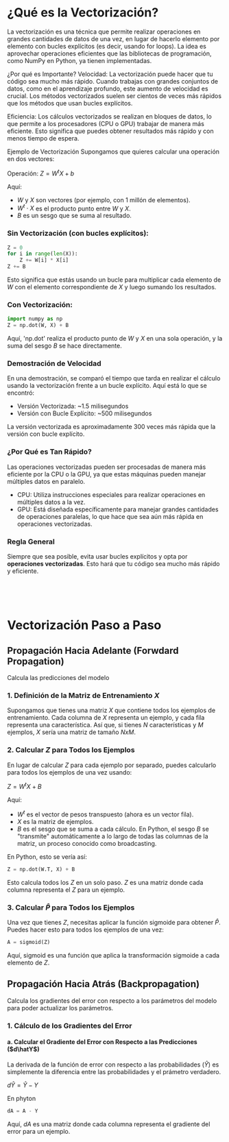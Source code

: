 # ¿Qué es la Vectorización?
La vectorización es una técnica que permite realizar operaciones en grandes cantidades de datos de una vez, en lugar de hacerlo elemento por elemento con bucles explícitos (es decir, usando for loops). La idea es aprovechar operaciones eficientes que las bibliotecas de programación, como NumPy en Python, ya tienen implementadas.

¿Por qué es Importante?
Velocidad: La vectorización puede hacer que tu código sea mucho más rápido. Cuando trabajas con grandes conjuntos de datos, como en el aprendizaje profundo, este aumento de velocidad es crucial. Los métodos vectorizados suelen ser cientos de veces más rápidos que los métodos que usan bucles explícitos.

Eficiencia: Los cálculos vectorizados se realizan en bloques de datos, lo que permite a los procesadores (CPU o GPU) trabajar de manera más eficiente. Esto significa que puedes obtener resultados más rápido y con menos tiempo de espera.

Ejemplo de Vectorización
Supongamos que quieres calcular una operación en dos vectores:

Operación: $Z = W^{t} X + b$

Aquí:
- $W$ y $X$ son vectores (por ejemplo, con 1 millón de elementos).
- $W^{t} \cdot X$ es el producto punto entre $W$ y $X$.
- $B$ es un sesgo que se suma al resultado.

### **Sin Vectorización (con bucles explícitos):**
```python
Z = 0
for i in range(len(X)):
    Z += W[i] * X[i]
Z += B
```

Esto significa que estás usando un bucle para multiplicar cada elemento de $W$ con el elemento correspondiente de $X$ y luego sumando los resultados.

### **Con Vectorización:**
```python
import numpy as np
Z = np.dot(W, X) + B
```

Aquí, 'np.dot' realiza el producto punto de $W$ y $X$ en una sola operación, y la suma del sesgo $B$ se hace directamente.


### Demostración de Velocidad
En una demostración, se comparó el tiempo que tarda en realizar el cálculo usando la vectorización frente a un bucle explícito. Aquí está lo que se encontró:

- Versión Vectorizada: ~1.5 milisegundos
- Versión con Bucle Explícito: ~500 milisegundos

La versión vectorizada es aproximadamente 300 veces más rápida que la versión con bucle explícito.

### ¿Por Qué es Tan Rápido?
Las operaciones vectorizadas pueden ser procesadas de manera más eficiente por la CPU o la GPU, ya que estas máquinas pueden manejar múltiples datos en paralelo.

- CPU: Utiliza instrucciones especiales para realizar operaciones en múltiples datos a la vez.
- GPU: Está diseñada específicamente para manejar grandes cantidades de operaciones paralelas, lo que hace que sea aún más rápida en operaciones vectorizadas.

### Regla General
Siempre que sea posible, evita usar bucles explícitos y opta por **operaciones vectorizadas**. Esto hará que tu código sea mucho más rápido y eficiente.

<p>&nbsp;</p><p>&nbsp;</p>

# Vectorización Paso a Paso

## Propagación Hacia Adelante (Forwdard Propagation)
Calcula las predicciones del modelo

### 1. Definición de la Matriz de Entrenamiento $X$
Supongamos que tienes una matriz $X$ que contiene todos los ejemplos de entrenamiento. Cada columna de $X$ representa un ejemplo, y cada fila representa una característica. Así que, si tienes $N$ características y $M$ ejemplos, $X$ sería una matriz de tamaño $N x M$.

### 2. Calcular $Z$ para Todos los Ejemplos
En lugar de calcular $Z$ para cada ejemplo por separado, puedes calcularlo para todos los ejemplos de una vez usando:

$Z = W^{t} X + B$

Aquí:
- $W^{t}$ es el vector de pesos transpuesto (ahora es un vector fila).
- $X$ es la matriz de ejemplos.
- $B$ es el sesgo que se suma a cada cálculo. En Python, el sesgo $B$ se "transmite" automáticamente a lo largo de todas las columnas de la matriz, un proceso conocido como broadcasting.

En Python, esto se vería así:
```python
Z = np.dot(W.T, X) + B
```

Esto calcula todos los $Z$ en un solo paso. $Z$ es una matriz donde cada columna representa el $Z$ para un ejemplo.

### 3. Calcular $\hat P$ para Todos los Ejemplos
Una vez que tienes $Z$, necesitas aplicar la función sigmoide para obtener $\hat P$. Puedes hacer esto para todos los ejemplos de una vez:
```python
A = sigmoid(Z)
```
Aquí, sigmoid es una función que aplica la transformación sigmoide a cada elemento de $Z$.


## Propagación Hacia Atrás (Backpropagation)
Calcula los gradientes del error con respecto a los parámetros del modelo para poder actualizar los parámetros.

### 1. Cálculo de los Gradientes del Error

#### a. Calcular el Gradiente del Error con Respecto a las Predicciones ($d\hatY$)

La derivada de la función de error con respecto a las probabilidades ($\hat Y$) es simplemente la diferencia entre las probabilidades y el prámetro verdadero.

$d\hat Y = \hat Y -Y$

En phyton 
```python
dA = A - Y
```

Aquí, $dA$ es una matriz donde cada columna representa el gradiente del error para un ejemplo.
